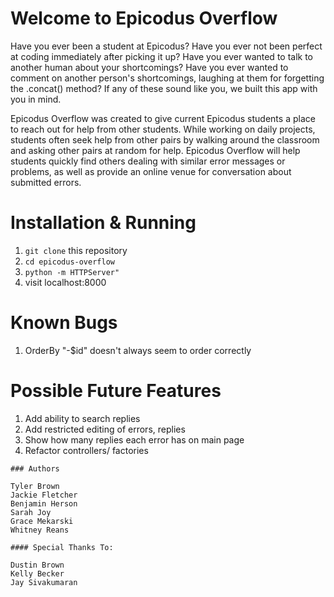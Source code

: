 # Welcome to Epicodus Overflow

Have you ever been a student at Epicodus?
Have you ever not been perfect at coding immediately after picking it up?
Have you ever wanted to talk to another human about your shortcomings?
Have you ever wanted to comment on another person's shortcomings, laughing at them for forgetting the .concat() method?
If any of these sound like you, we built this app with you in mind.

Epicodus Overflow was created to give current Epicodus students a place to reach out for help from other students. While working on daily projects,  students often seek help from other pairs by walking around the classroom and asking other pairs at random for help. Epicodus Overflow will help students quickly find others dealing with similar error messages or problems, as well as provide an online venue for conversation about submitted errors.

# Installation & Running
1. `git clone` this repository
2. `cd epicodus-overflow`
3. `python -m HTTPServer"`
4. visit localhost:8000

# Known Bugs
1. OrderBy "-$id" doesn't always seem to order correctly

# Possible Future Features
1. Add ability to search replies
2. Add restricted editing of errors, replies
3. Show how many replies each error has on main page
4. Refactor controllers/ factories

```
### Authors

Tyler Brown
Jackie Fletcher
Benjamin Herson
Sarah Joy
Grace Mekarski
Whitney Reans

#### Special Thanks To:

Dustin Brown
Kelly Becker
Jay Sivakumaran
